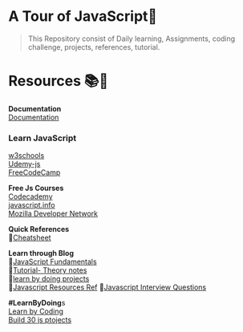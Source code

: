 # A Tour of JavaScript💛
> This Repository consist of Daily learning, Assignments, coding challenge, projects, references, tutorial.






# Resources 📚🧾


**Documentation**<br>
[Documentation](http://introjs.com/docs)<br>

### Learn JavaScript
[w3schools](https://www.w3schools.com/js/)<br>
[Udemy-js](https://www.udemy.com/course/the-complete-javascript-course/)<br>
[FreeCodeCamp](https://www.freecodecamp.org/learn/javascript-algorithms-and-data-structures/)<br>


**Free Js Courses**<br>
[Codecademy](https://www.codecademy.com/catalog/language/javascript)<br>
[javascript.info](https://javascript.info/)<br>
[Mozilla Developer Network](https://developer.mozilla.org/en-US/docs/Web/JavaScript)<br>



**Quick References**<br>
📘[Cheatsheet](https://html-css-js.com/js/) <br>


**Learn through Blog**<br>
📘[JavaScript Fundamentals](https://www.freecodecamp.org/news/javascript-example/)<br>
📘[Tutorial- Theory notes](https://drive.google.com/drive/u/0/folders/1GwY_1ixbYcNgDwIiLuzdH9Rf9hHjuMqk)<br>
📘[learn by doing projects](https://drive.google.com/drive/u/0/folders/1GwY_1ixbYcNgDwIiLuzdH9Rf9hHjuMqk)<br>
📘[Javascript Resources Ref](https://www.freecodecamp.org/news/30-free-resources-for-learning-javascript-fundamentals/)
📘[Javascript Interview Questions](https://www.interviewbit.com/javascript-interview-questions/)<br>

**#LearnByDoing**s <br>
[Learn by Coding](https://www.interviewbit.com/courses/fast-track-js/)<br>
[Build 30 js ptojects](https://javascript30.com/)<br>


